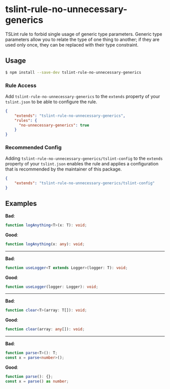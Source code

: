 # tslint-rule-no-unnecessary-generics
TSLint rule to forbid single usage of generic type parameters.
Generic type parameters allow you to relate the type of one thing to another;
if they are used only once, they can be replaced with their type constraint.

## Usage
```bash
$ npm install --save-dev tslint-rule-no-unnecessary-generics
```

### Rule Access
Add `tslint-rule-no-unnecessary-generics` to the `extends` property of your `tslint.json` to be 
able to configure the rule.
```json
{
    "extends": "tslint-rule-no-unnecessary-generics",
    "rules": {
      "no-unnecessary-generics": true
    }
}
```

### Recommended Config
Adding `tslint-rule-no-unnecessary-generics/tslint-config` to the `extends` property of your `tslint.json`
enables the rule and applies a configuration that is recommended by the maintainer of this package.
```json
{
    "extends": "tslint-rule-no-unnecessary-generics/tslint-config"
}
```

## Examples
**Bad**:

```ts
function logAnything<T>(x: T): void;
```

**Good**:

```ts
function logAnything(x: any): void;
```

---

**Bad**:

```ts
function useLogger<T extends Logger>(logger: T): void;
```

**Good**:

```ts
function useLogger(logger: Logger): void;
```

---

**Bad**:

```ts
function clear<T>(array: T[]): void;
```

**Good**:

```ts
function clear(array: any[]): void;
```

---

**Bad**:

```ts
function parse<T>(): T;
const x = parse<number>();
```

**Good**:


```ts
function parse(): {};
const x = parse() as number;
```
